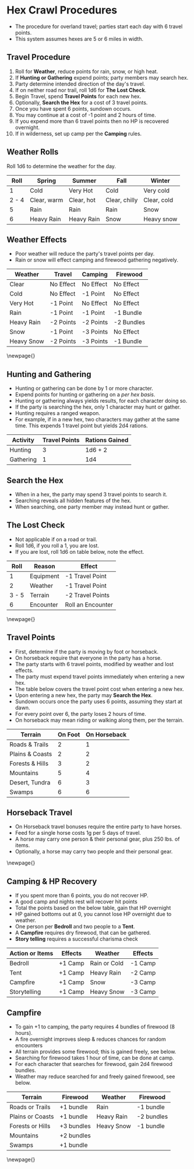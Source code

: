 # Hex Crawl Procedures
- The procedure for overland travel; parties start each day with 6 travel points.
- This system assumes hexes are 5 or 6 miles in width. 

## Travel Procedure
1. Roll for **Weather**, reduce points for rain, snow, or high heat.
2. If **Hunting or Gathering** expend points; party members may search hex. 
3. Party determine intended direction of the day's travel.
4. If on neither road nor trail, roll 1d6 for **The Lost Check**.
5. Begin Travel, spend **Travel Points** for each new hex.
6. Optionally, **Search the Hex** for a cost of 3 travel points.
7. Once you have spent 6 points, sundown occurs.
8. You may continue at a cost of -1 point and 2 hours of time.
9. If you expend more than 6 travel points then no HP is recovered overnight.
11. If in wilderness, set up camp per the **Camping** rules.

## Weather Rolls
Roll 1d6 to determine the weather for the day.

| Roll  | Spring      | Summer      | Fall          | Winter      |
|-------|-------------|-------------|---------------|-------------|
|   1   | Cold        | Very Hot    | Cold          | Very cold   |
| 2 - 4 | Clear, warm | Clear, hot  | Clear, chilly | Clear, cold |
|   5   | Rain        | Rain        | Rain          | Snow        |
|   6   | Heavy Rain  | Heavy Rain  | Snow          | Heavy snow  |

## Weather Effects
- Poor weather will reduce the party's travel points per day.
- Rain or snow will effect camping and firewood gathering negatively.

| Weather       | Travel     | Camping    | Firewood  |
|---------------|------------|------------|-----------|
| Clear         | No Effect  | No Effect  | No Effect |
| Cold          | No Effect  | -1 Point   | No Effect |
| Very Hot      | -1 Point   | No Effect  | No Effect |
| Rain          | -1 Point   | -1 Point   | -1 Bundle |
| Heavy Rain    | -2 Points  | -2 Points  | -2 Bundles|
| Snow          | -1 Point   | -3 Points  | No Effect |
| Heavy Snow    | -2 Points  | -3 Points  | -1 Bundle |

\newpage{}
## Hunting and Gathering
- Hunting or gathering can be done by 1 or more character.
- Expend points for hunting or gathering on a *per hex basis*.
- Hunting or gathering always yields results, for each character doing so.
- If the party is searching the hex, only 1 character may hunt or gather.
- Hunting requires a ranged weapon.
- For example, if in a new hex, two characters may gather at the same time. This expends 1 travel point but yields 2d4 rations.

| Activity  | Travel Points | Rations Gained |
|-----------|---------------|----------------|
| Hunting   |       3       |  1d6 + 2       |
| Gathering |       1       |  1d4           |

## Search the Hex
- When in a hex, the party may spend 3 travel points to search it.
- Searching reveals all hidden features of the hex.
- When searching, one party member may instead hunt or gather.

## The Lost Check
- Not applicable if on a road or trail.
- Roll 1d6, if you roll a 1, you are lost.
- If you are lost, roll 1d6 on table below, note the effect.

| Roll  | Reason    | Effect            |
|-------|-----------|-------------------|
|   1   | Equipment | -1 Travel Point   |
|   2   | Weather   | -1 Travel Point   |
| 3 - 5 | Terrain   | -2 Travel Points  |
|   6   | Encounter | Roll an Encounter |

\newpage{}
## Travel Points
- First, determine if the party is moving by foot or horseback.
- On horseback require that everyone in the party has a horse.
- The party starts with 6 travel points, modified by weather and lost effects.
- The party must expend travel points immediately when entering a new hex.
- The table below covers the travel point cost when entering a new hex.
- Upon entering a new hex, the party may **Search the Hex**.
- Sundown occurs once the party uses 6 points, assuming they start at dawn.
- For every point over 6, the party loses 2 hours of time.
- On horseback may mean riding or walking along them, per the terrain.

| Terrain         | On Foot | On Horseback |
|-----------------|---------|--------------|
| Roads & Trails  |    2    |       1      |
| Plains & Coasts |    2    |       2      |
| Forests & Hills |    3    |       2      |
| Mountains       |    5    |       4      |
| Desert, Tundra  |    6    |       3      |
| Swamps          |    6    |       6      |

## Horseback Travel
- On Horseback travel bonuses require the entire party to have horses.
- Feed for a single horse costs 1g per 5 days of travel. 
- A horse may carry one person & their personal gear, plus 250 lbs. of items.
- Optionally, a horse may carry two people and their personal gear.

\newpage{}
## Camping & HP Recovery
- If you spent more than 6 points, you do not recover HP.
- A good camp and nights rest will recover hit points
- Total the points based on the below table, gain that HP overnight
- HP gained bottoms out at 0, you cannot lose HP overnight due to weather.
- One person per **Bedroll** and two people to a **Tent**.
- A **Campfire** requires dry firewood, that can be gathered.
- **Story telling** requires a successful charisma check

| Action or Items | Effects | Weather      | Effects |
|-----------------|---------|--------------|---------|
| Bedroll         | +1 Camp | Rain or Cold | -1 Camp |
| Tent            | +1 Camp | Heavy Rain   | -2 Camp |
| Campfire        | +1 Camp | Snow         | -3 Camp |
| Storytelling    | +1 Camp | Heavy Snow   | -3 Camp |

## Campfire 
- To gain +1 to camping, the party requires 4 bundles of firewood (8 hours).
- A fire overnight improves sleep & reduces chances for random encounters
- All terrain provides some firewood; this is gained freely, see below.
- Searching for firewood takes 1 hour of time, can be done at camp.
- For each character that searches for firewood, gain 2d4 firewood bundles. 
- Weather may reduce searched for and freely gained firewood, see below.

| Terrain          | Firewood   | Weather    | Firewood   |
|------------------|------------|------------|------------|
| Roads or Trails  | +1 bundle  | Rain       | -1 bundle  | 
| Plains or Coasts | +1 bundle  | Heavy Rain | -2 bundles |
| Forests or Hills | +3 bundles | Heavy Snow | -1 bundle  |
| Mountains        | +2 bundles |
| Swamps           | +1 bundle  |

\newpage{}
